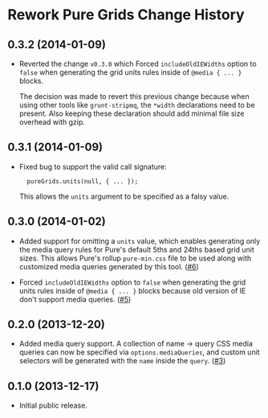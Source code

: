 Rework Pure Grids Change History
================================

0.3.2 (2014-01-09)
------------------

* Reverted the change `v0.3.0` which Forced `includeOldIEWidths` option to
  `false` when generating the grid units rules inside of `@media { ... }`
  blocks.

  The decision was made to revert this previous change because when using other
  tools like `grunt-stripmq`, the `*width` declarations need to be present. Also
  keeping these declaration should add minimal file size overhead with gzip.


0.3.1 (2014-01-09)
------------------

* Fixed bug to support the valid call signature:

        pureGrids.units(null, { ... });

  This allows the `units` argument to be specified as a falsy value.


0.3.0 (2014-01-02)
------------------

* Added support for omitting a `units` value, which enables generating only the
  media query rules for Pure's default 5ths and 24ths based grid unit sizes.
  This allows Pure's rollup `pure-min.css` file to be used along with customized
  media queries generated by this tool. ([#6][])

* Forced `includeOldIEWidths` option to `false` when generating the grid units
  rules inside of `@media { ... }` blocks because old version of IE don't
  support media queries. ([#5][])


[#5]: https://github.com/yahoo/rework-pure-grids/issues/5
[#6]: https://github.com/yahoo/rework-pure-grids/issues/6


0.2.0 (2013-12-20)
------------------

* Added media query support. A collection of name -> query CSS media queries can
  now be specified via `options.mediaQueries`, and custom unit selectors will be
  generated with the `name` inside the `query`. ([#3][])


[#3]: https://github.com/yahoo/rework-pure-grids/issues/3


0.1.0 (2013-12-17)
------------------

* Initial public release.
